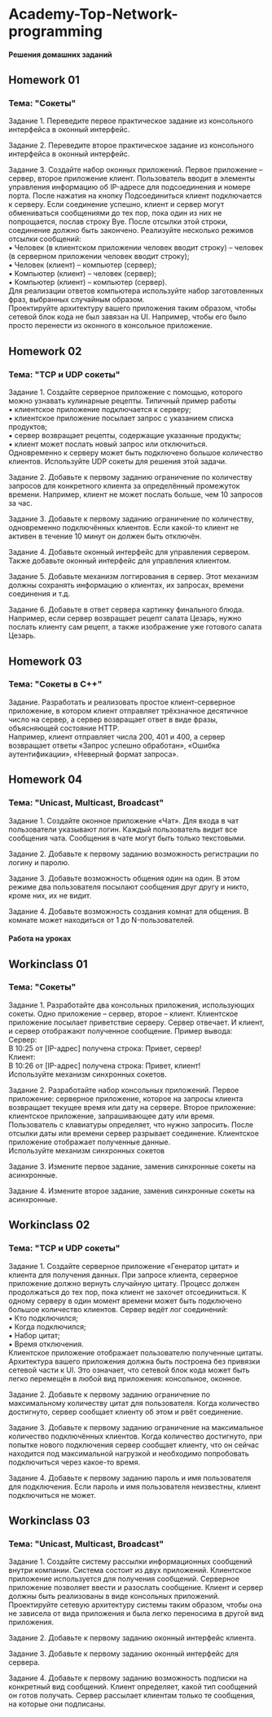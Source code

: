 # Academy-Top-Network-programming

#### Решения домашних заданий

## Homework 01

### Тема: "Сокеты"

Задание 1. Переведите первое практическое задание из консольного интерфейса в оконный интерфейс.

Задание 2. Переведите второе практическое задание из консольного интерфейса в оконный интерфейс.

Задание 3. Создайте набор оконных приложений. Первое приложение – сервер, второе приложение клиент. Пользователь вводит в элементы управления информацию об IP-адресе для подсоединения и номере порта. После нажатия на кнопку Подсоединиться клиент подключается к серверу. Если соединение успешно, клиент и сервер могут обмениваться сообщениями до тех пор, пока один из них не попрощается, послав строку Bye. После отсылки этой строки, соединение должно быть закончено. Реализуйте несколько режимов отсылки сообщений:    
▪ Человек (в клиентском приложении человек вводит строку) – человек (в серверном приложении человек вводит строку);    
▪ Человек (клиент) – компьютер (сервер);    
▪ Компьютер (клиент) – человек (сервер);    
▪ Компьютер (клиент) – компьютер (сервер).    
Для реализации ответов компьютера используйте набор заготовленных фраз, выбранных случайным образом.    
Проектируйте архитектуру вашего приложения таким образом, чтобы сетевой блок кода не был завязан на UI. Например, чтобы его было просто перенести из оконного в консольное приложение.

## Homework 02

### Тема: "TCP и UDP сокеты"

Задание 1. Создайте серверное приложение с помощью, которого можно узнавать кулинарные рецепты. Типичный пример работы    
▪ клиентское приложение подключается к серверу;    
▪ клиентское приложение посылает запрос с указанием списка продуктов;    
▪ сервер возвращает рецепты, содержащие указанные продукты;    
▪ клиент может послать новый запрос или отключиться.    
Одновременно к серверу может быть подключено большое количество клиентов. Используйте UDP сокеты для решения этой задачи.

Задание 2. Добавьте к первому заданию ограничение по количеству запросов для конкретного клиента за определённый промежуток времени. Например, клиент не может послать больше, чем 10 запросов за час.

Задание 3. Добавьте к первому заданию ограничение по количеству, одновременно подключённых клиентов. Если какой-то клиент не активен в течение 10 минут он должен быть отключён.

Задание 4. Добавьте оконный интерфейс для управления сервером. Также добавьте оконный интерфейс для управления клиентом.

Задание 5. Добавьте механизм логгирования в сервер. Этот механизм должны сохранять информацию о клиентах, их запросах, времени соединения и т.д.

Задание 6. Добавьте в ответ сервера картинку финального блюда. Например, если сервер возвращает рецепт салата Цезарь, нужно послать клиенту сам рецепт, а также изображение уже готового салата Цезарь.

## Homework 03

### Тема: "Сокеты в С++"

Задание. Разработать и реализовать простое клиент-серверное приложение, в котором клиент отправляет трёхзначное десятичное число на сервер, а сервер возвращает ответ в виде фразы, объясняющей состояние HTTP.    
Например, клиент отправляет числа 200, 401 и 400, а сервер возвращает ответы «Запрос успешно обработан», «Ошибка аутентификации», «Неверный формат запроса».

## Homework 04

### Тема: "Unicast, Multicast, Broadcast"

Задание 1. Создайте оконное приложение «Чат». Для входа в чат пользователи указывают логин. Каждый пользователь видит все сообщения чата. Сообщения в чате могут быть только текстовыми.

Задание 2. Добавьте к первому заданию возможность регистрации по логину и паролю.

Задание 3. Добавьте возможность общения один на один. В этом режиме два пользователя посылают сообщения друг другу и никто, кроме них, их не видит.

Задание 4. Добавьте возможность создания комнат для общения. В комнате может находиться от 1 до N-пользователей.

#### Работа на уроках

## Workinclass 01

### Тема: "Сокеты"

Задание 1. Разработайте два консольных приложения, использующих сокеты. Одно приложение – сервер, второе – клиент. Клиентское приложение посылает приветствие серверу. Сервер отвечает. И клиент, и сервер отображают полученное сообщение. Пример вывода:    
Сервер:    
В 10:25 от [IP-адрес] получена строка: Привет, сервер!    
Клиент:    
В 10:26 от [IP-адрес] получена строка: Привет, клиент!    
Используйте механизм синхронных сокетов.

Задание 2. Разработайте набор консольных приложений. Первое приложение: серверное приложение, которое на запросы клиента возвращает текущее время или дату на сервере. Второе приложение: клиентское приложение, запрашивающее дату или время. Пользователь с клавиатуры определяет, что нужно запросить. После отсылки даты или времени сервер разрывает соединение. Клиентское приложение отображает полученные данные.    
Используйте механизм синхронных сокетов

Задание 3. Измените первое задание, заменив синхронные сокеты на асинхронные.

Задание 4. Измените второе задание, заменив синхронные сокеты на асинхронные.

## Workinclass 02

### Тема: "TCP и UDP сокеты"

Задание 1. Создайте серверное приложение «Генератор цитат» и клиента для получения данных. При запросе клиента, серверное приложение должно вернуть случайную цитату. Процесс должен продолжаться до тех пор, пока клиент не захочет отсоединиться. К одному серверу в один момент времени может быть подключено большое количество клиентов. Сервер ведёт лог соединений:    
▪ Кто подключился;    
▪ Когда подключился;    
▪ Набор цитат;    
▪ Время отключения.  
Клиентское приложение отображает пользователю полученные цитаты. Архитектура вашего приложения должна быть построена без привязки сетевой части к UI. Это означает, что сетевой блок кода может быть легко перемещён в любой вид приложения: консольное, оконное.

Задание 2. Добавьте к первому заданию ограничение по максимальному количеству цитат для пользователя. Когда количество достигнуто, сервер сообщает клиенту об этом и рвёт соединение.

Задание 3. Добавьте к первому заданию ограничение на максимальное количество подключённых клиентов. Когда количество достигнуто, при попытке нового подключения сервер сообщает клиенту, что он сейчас находится под максимальной нагрузкой и необходимо попробовать подключиться через какое-то время.

Задание 4. Добавьте к первому заданию пароль и имя пользователя для подключения. Если пароль и имя пользователя неизвестны, клиент подключиться не может.

## Workinclass 03

### Тема: "Unicast, Multicast, Broadcast"

Задание 1. Создайте систему рассылки информационных сообщений внутри компании. Система состоит из двух приложений. Клиентское приложение используется для получения сообщений. Серверное приложение позволяет ввести и разослать сообщение. Клиент и сервер должны быть реализованы в виде консольных приложений. Проектируйте сетевую архитектуру системы таким образом, чтобы она не зависела от вида приложения и была легко переносима в другой вид приложения.

Задание 2. Добавьте к первому заданию оконный интерфейс клиента.

Задание 3. Добавьте к первому заданию оконный интерфейс для сервера.

Задание 4. Добавьте к первому заданию возможность подписки на конкретный вид сообщений. Клиент определяет, какой тип сообщений он готов получать. Сервер рассылает клиентам только те сообщения, на которые они подписаны.
